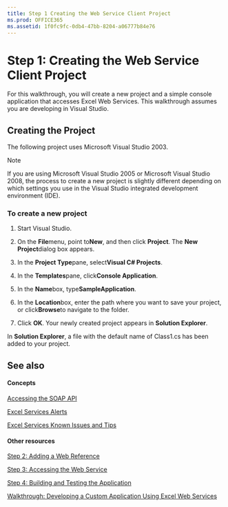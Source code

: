 ```yaml
---
title: Step 1 Creating the Web Service Client Project
ms.prod: OFFICE365
ms.assetid: 1f0fc9fc-0db4-47bb-8204-a06777b84e76
---
```



# Step 1: Creating the Web Service Client Project

For this walkthrough, you will create a new project and a simple console application that accesses Excel Web Services. This walkthrough assumes you are developing in Visual Studio. 
  
    
    


## Creating the Project

The following project uses Microsoft Visual Studio 2003. 
  
    
    

> [!NOTE]  
>  If you are using Microsoft Visual Studio 2005 or Microsoft Visual Studio 2008, the process to create a new project is slightly different depending on which settings you use in the Visual Studio integrated development environment (IDE).
  
    
    


### To create a new project


1. Start Visual Studio. 
    
  
2. On the **File**menu, point to**New**, and then click **Project**. The **New Project**dialog box appears.
    
  
3. In the **Project Type**pane, select**Visual C# Projects**. 
    
  
4. In the **Templates**pane, click**Console Application**. 
    
  
5. In the **Name**box, type**SampleApplication**. 
    
  
6. In the **Location**box, enter the path where you want to save your project, or click**Browse**to navigate to the folder.
    
  
7. Click **OK**. Your newly created project appears in **Solution Explorer**. 
  
    
    
In **Solution Explorer**, a file with the default name of Class1.cs has been added to your project. 
    
  

## See also


#### Concepts


  
    
    
 [Accessing the SOAP API](accessing-the-soap-api.md)
  
    
    
 [Excel Services Alerts](excel-services-alerts.md)
  
    
    
 [Excel Services Known Issues and Tips](excel-services-known-issues-and-tips.md)
#### Other resources


  
    
    
 [Step 2: Adding a Web Reference](step-2-adding-a-web-reference.md)
  
    
    
 [Step 3: Accessing the Web Service](step-3-accessing-the-web-service.md)
  
    
    
 [Step 4: Building and Testing the Application](step-4-building-and-testing-the-application.md)
  
    
    
 [Walkthrough: Developing a Custom Application Using Excel Web Services](walkthrough-developing-a-custom-application-using-excel-web-services.md)
